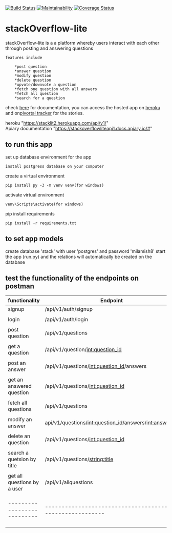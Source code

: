 [![Build Status](https://travis-ci.org/milamish/stackOverflow-lite-challenge2-3.svg?branch=challenge3)](https://travis-ci.org/milamish/stackOverflow-lite-challenge2-3)
[![Maintainability](https://api.codeclimate.com/v1/badges/cfd254b6354576148c47/maintainability)](https://codeclimate.com/github/milamish/stackOverflow-lite-challenge2-3/maintainability)
[![Coverage Status](https://coveralls.io/repos/github/milamish/stackOverflow-lite-challenge2-3/badge.svg?branch=challenge3)](https://coveralls.io/github/milamish/stackOverflow-lite-challenge2-3?branch=challenge3)

# stackOverflow-lite

stackOverflow-lite is a a platform whereby users interact with each other through posting and answering questions

```
features include
```
```
	*post question
	*answer question
	*modify question
	*delete question
	*upvote/downvote a question
	*fetch one question with all answers
	*fetch all question
	*search for a question
```
check <a href= "https://stackoverflowliteapi1.docs.apiary.io/#">here</a> for documentation, you can access
the hosted app on <a href= "https://stacklit2.herokuapp.com/api/v1/">heroku</a> and on<a href= "https://www.pivotaltracker.com/n/projects/2193473">pivortal tracker</a> for the stories.

heroku "https://stacklit2.herokuapp.com/api/v1/" <br>
Apiary documentation "https://stackoverflowliteapi1.docs.apiary.io/#"


<h2><strong>to run this app</strong></h2>

set up database environment for the app
```
install postgress database on your computer
```
create a virtual environment
```
pip install py -3 -m venv venv(for windows)
```
activate virtual environment
```
venv\Scripts\activate(for windows)
```
pip install requirements
```
pip install -r requirements.txt
```
<h2><strong>to set app models</strong></h2>
create database 'stack' with user 'postgres' and password 'milamish8'
start the app (run.py) and the relations will automatically be created on the database


<h2><strong>test the functionality of the endpoints on postman</strong></h2>

functionality              | Endpoint                                                 |      method           |
---------------------------|----------------------------------------------------------|-----------------------|
signup                     | /api/v1/auth/signup                                      |       POST            |
|                          |                                                          |
login                      |/api/v1/auth/login                                        |       POST            |
|                          |                                                          |
post question              |/api/v1/questions                                         |       POST            |
|                          |                                                          |
get a question             |/api/v1/question/<int:question_id>                        |       GET             |
|                          |                                                          |
post an answer             |/api/v1/questions/<int:question_id>/answers               |       POST            |
|                          |                                                          |
get an answered question   |/api/v1/questions/<int:question_id>                       |       GET             |
|                          |                                                          |
fetch all questions        |/api/v1/questions                                         |       GET             |
|                          |                                                          |
modify an answer           |api/v1/questions/<int:question_id>/answers/<int:answer_id>|       PUT             |
|                          |                                                          |
delete an question         |/api/v1/questions/<int:question_id>                       |       DELETE          |
|                          |                                                          |
search a quetsion by title |/api/v1/questions/<string:title>                          |       GET             |
|                          |                                                          |
get all questions by a user|/api/v1/allquestions                                      |       GET             |
---------------------------|----------------------------------------------------------|-----------------------|

